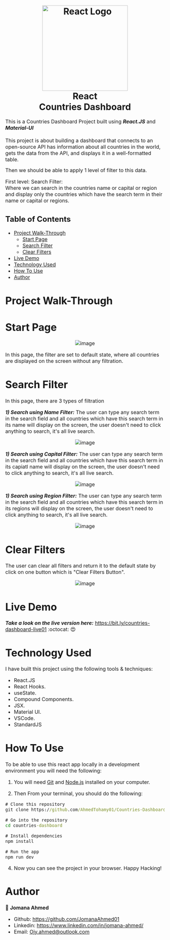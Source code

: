 <h1 align="center">
  <img title="Outlier" src="https://fullclarity.co.uk/wp-content/uploads/2019/01/react-512.png" alt="React Logo" width="270" />
  <br>
   React <br>Countries Dashboard
</h1>

<p><font size="3">
  This is a Countries Dashboard Project built using <strong><em>React.JS</em></strong> and <strong><em>Material-UI</em></strong>
  <br><br> 
	 This project is about building a dashboard that connects to an open-source API has information about all countries in the world, gets the data from the API, and displays it in a well-formatted table.

Then we should be able to apply 1 level of filter to this data.

First level: Search Filter:<br>
Where we can search in the countries name or capital or region and display only the countries which have the search term in their name or capital or regions.

</p>


## Table of Contents

- [Project Walk-Through](#project-walk-through)
  - [Start Page](#start-page)
  - [Search Filter](#search-filter)
  - [Clear Filters](#clear-filters)
 - [Live Demo](#live-demo)
- [Technology Used](#technology-used)
- [How To Use](#how-to-use)
- [Author](#author)


# Project Walk-Through

 # Start Page
 

<div align="center"><a name="menu"></a>

![image](https://user-images.githubusercontent.com/66492958/131225825-c7aa7980-d96a-462b-924c-66b23c8d077d.png)
</div>


 In this page, the filter are set to default state, where all countries are displayed on the screen without any filtration. 


 # Search Filter

In this page, there are 3 types of filtration 

***1) Search using Name Filter:***
The user can type any search term in the search field and all countries which have this search term in its name will display on the screen, the user doesn't need to click anything to search, it's all live search.

 <div align="center"><a name="menu"></a>

![image](https://user-images.githubusercontent.com/66492958/131226353-617958bb-2c62-4826-833f-f736b643f6c4.png)
</div>

***1) Search using Capital Filter:***
The user can type any search term in the search field and all countries which have this search term in its capiatl name will display on the screen, the user doesn't need to click anything to search, it's all live search.

 <div align="center"><a name="menu"></a>

![image](https://user-images.githubusercontent.com/66492958/131226397-3e97cebc-9b3a-4abb-9716-7302f17c4d87.png)
</div>

***1) Search using Region Filter:***
The user can type any search term in the search field and all countries which have this search term in its regions will display on the screen, the user doesn't need to click anything to search, it's all live search.

 <div align="center"><a name="menu"></a>

![image](https://user-images.githubusercontent.com/66492958/131226429-7e8d4a32-501b-4980-b33f-12da5675b4c7.png)
</div>

 # Clear Filters

The user can clear all filters and return it to the default state by click on one button which is "Clear Filters Button".


<div align="center"><a name="menu"></a>

![image](https://user-images.githubusercontent.com/66492958/131226465-fb16a649-18ed-4812-9c94-33c2b0a663b2.png)
</div>

# Live Demo

***Take a look on the live version here:*** https://bit.ly/countries-dashboard-live01 :octocat: :heart_eyes: 

# Technology Used

I have built this project using the following tools & techniques:
- React.JS
- React Hooks.
- useState.
- Compound Components.
- JSX.
- Material UI.
- VSCode.
- StandardJS


# How To Use

To be able to use this react app locally in a development environment you will need the following:

1) You will need [Git](https://git-scm.com) and [Node.js](https://nodejs.org/en/download/) installed on your computer.

2) Then From your terminal, you should do the following:

```cmd
# Clone this repository
git clone https://github.com/AhmedTohamy01/Countries-Dashboard

# Go into the repository
cd countries-dashboard

# Install dependencies
npm install 

# Run the app
npm run dev

```

4) Now you can see the project in your browser. 
Happy Hacking!


# Author

👤 **Jomana Ahmed**
- Github: https://github.com/JomanaAhmed01
- Linkedin: https://www.linkedin.com/in/jomana-ahmed/
- Email: Ojy.ahmed@outlook.com
